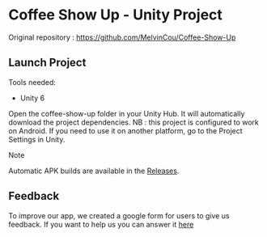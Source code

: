 # Coffee Show Up - Unity Project

Original repository : https://github.com/MelvinCou/Coffee-Show-Up

## Launch Project

Tools needed:

- Unity 6

Open the coffee-show-up folder in your Unity Hub. It will automatically download the project dependencies.
NB : this project is configured to work on Android. If you need to use it on another platform, go to the Project Settings in Unity.

> [!Note]
> Automatic APK builds are available in the [Releases](https://github.com/MelvinCou/Coffee-Show-Up/releases).

## Feedback
To improve our app, we created a google form for users to give us feedback. If you want to help us you can answer it [here](https://forms.gle/BugkgL3KHx8G32xH9)